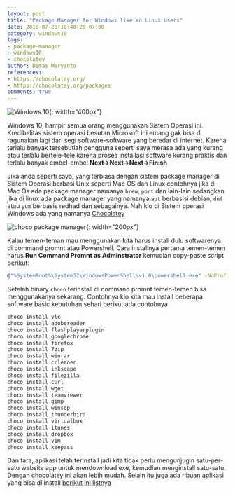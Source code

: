 ```yaml
---
layout: post
title: "Package Manager for Windows like an Linux Users"
date: 2018-07-28T18:48:28-07:00
category: windows10
tags: 
- package-manager
- windows10
- chocolatey
author: Dimas Maryanto
references:
- https://chocolatey.org/
- https://chocolatey.org/packages
comments: true
---
```


![Windows 10]({{site.baseurl}}/assets/img/posts/package-managemer-choco/windows10.jpg){: width="400px"}

Windows 10, hampir semua orang menggunakan Sistem Operasi ini. Kredibelitas sistem operasi besutan Microsoft ini emang gak bisa di ragunakan lagi dari segi software-software yang beredar di internet. Karena terlalu banyak tersebutlah pengguna seperti saya merasa ada yang kurang atau terlalu bertele-tele karena proses installasi software kurang praktis dan terlalu banyak embel-embel **Next->Next->Next->Finish**

Jika anda seperti saya, yang terbiasa dengan sistem package manager di Sistem Operasi berbasi Unix seperti Mac OS dan Linux contohnya jika di Mac Os ada package manager namanya `brew`, `port` dan lain-lain sedangkan jika di linux ada package manager yang namanya `apt` berbasisi debian, `dnf` atau `yum` berbasis redhad dan sebagainya. Nah klo di Sistem operasi Windows ada yang namanya [Chocolatey](https://chocolatey.org/)

![choco package manager]({{site.baseurl}}/assets/img/posts/package-managemer-choco/choco.svg){: width="200px"}

<!--more-->

Kalau temen-teman mau menggunakan kita harus install dulu softwarenya di command promnt atau Powershell. Cara installnya pertama temen-temen harus **Run Command Promnt as Adminstrator** kemudian copy-paste script berikut:

```bash
@"%SystemRoot%\System32\WindowsPowerShell\v1.0\powershell.exe" -NoProfile -InputFormat None -ExecutionPolicy Bypass -Command "iex ((New-Object System.Net.WebClient).DownloadString('https://chocolatey.org/install.ps1'))" && SET "PATH=%PATH%;%ALLUSERSPROFILE%\chocolatey\bin"
```

Setelah binary `choco` terinstall di command promnt temen-temen bisa menggunakanya sekarang. Contohnya klo kita mau install beberapa software basic kebutuhan sehari berikut ada contohnya

```bash
choco install vlc 
choco install adobereader 
choco install flashplayerplugin 
choco install googlechrome 
choco install firefox 
choco install 7zip 
choco install winrar 
choco install ccleaner 
choco install inkscape 
choco install filezilla 
choco install curl 
choco install wget 
choco install teamviewer 
choco install gimp 
choco install winscp 
choco install thunderbird 
choco install virtualbox 
choco install itunes 
choco install dropbox 
choco install vim 
choco install keepass
```

Dan tara, aplikasi telah terinstall jadi kita tidak perlu mengunjugin satu-per-satu website app untuk mendownload exe, kemudian menginstall satu-satu. Dengan chocolatey ini akan lebih mudah. Selain itu juga ada ribuan aplikasi yang bisa di install [berikut ini listnya](https://chocolatey.org/packages)